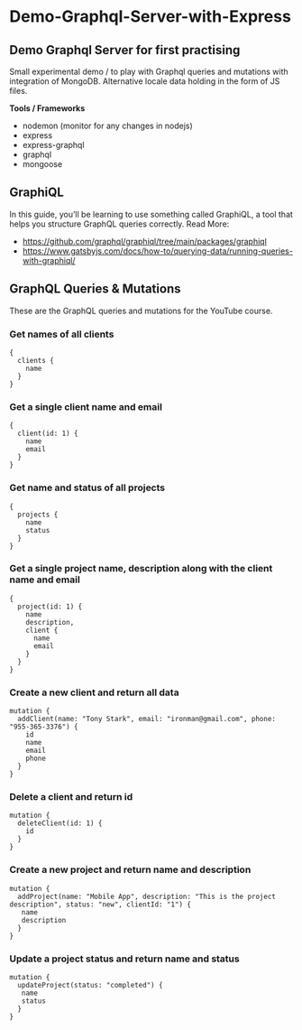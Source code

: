 # Demo-Graphql-Server-with-Express
## Demo Graphql Server for first practising

Small experimental demo / to play with Graphql queries and mutations with integration of MongoDB. 
Alternative locale data holding in the form of JS files.

**Tools / Frameworks**
- nodemon (monitor for any changes in nodejs)
- express
- express-graphql
- graphql
- mongoose


## GraphiQL

In this guide, you’ll be learning to use something called GraphiQL, a tool that helps you structure GraphQL queries correctly. 
Read More: 
- https://github.com/graphql/graphiql/tree/main/packages/graphiql
- https://www.gatsbyjs.com/docs/how-to/querying-data/running-queries-with-graphiql/


## GraphQL Queries & Mutations

These are the GraphQL queries and mutations for the YouTube course.

### Get names of all clients
```
{
  clients {
    name
  }
}
```

### Get a single client name and email
```
{
  client(id: 1) {
    name
    email
  }
}
```

### Get name and status of all projects
```
{
  projects {
    name
    status
  }
}
```

### Get a single project name, description along with the client name and email
```
{
  project(id: 1) {
    name
    description,
    client {
      name
      email
    }
  }
}
```

### Create a new client and return all data
```
mutation {
  addClient(name: "Tony Stark", email: "ironman@gmail.com", phone: "955-365-3376") {
    id
    name
    email
    phone
  }
}
```

### Delete a client and return id
```
mutation {
  deleteClient(id: 1) {
    id
  }
}
```

### Create a new project and return name and description
```
mutation {
  addProject(name: "Mobile App", description: "This is the project description", status: "new", clientId: "1") {
   name
   description
  }
}
```

### Update a project status and return name and status
```
mutation {
  updateProject(status: "completed") {
   name
   status
  }
}
```
